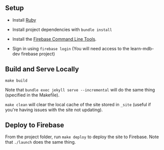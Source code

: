 ## Setup

- Install [Ruby](https://www.ruby-lang.org/en/documentation/installation/)

- Install project dependencies with `bundle install`

- Install the [Firebase Command Line Tools](https://firebase.google.com/docs/cli#install-cli-mac-linux).

- Sign in using `firebase login` (You will need access to the learn-mdb-dev firebase project)

## Build and Serve Locally

`make build`

Note that `bundle exec jekyll serve --incremental` will do the same thing (specified in the Makefile).

`make clean` will clear the local cache of the site stored in `_site` (useful if you're having issues with the site not updating).

## Deploy to Firebase

From the project folder, run `make deploy` to deploy the site to Firebase. Note that `./launch` does the same thing.
